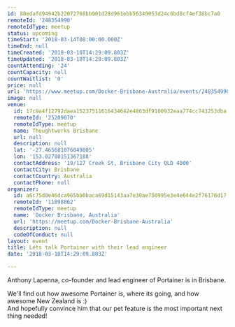 ```yaml
---
id: 88edafd94942b22072768bb901d28d961ebb56349053d24c6bd8cf4ef38bc7a0
remoteId: '248354990'
remoteIdType: meetup
status: upcoming
timeStart: '2018-03-14T08:00:00.000Z'
timeEnd: null
timeCreated: '2018-03-10T14:29:09.803Z'
timeUpdated: '2018-03-10T14:29:09.803Z'
countAttending: '24'
countCapacity: null
countWaitlist: '0'
price: null
url: 'https://www.meetup.com/Docker-Brisbane-Australia/events/248354990/'
image: null
venue:
  id: 17c9a4f12792daea15237511616434642e4863df9100932eaa774cc743253dba
  remoteId: '25209070'
  remoteIdType: meetup
  name: Thoughtworks Brisbane
  url: null
  description: null
  lat: '-27.465681076049805'
  lon: '153.02780151367188'
  contactAddress: '19/127 Creek St, Brisbane City QLD 4000'
  contactCity: Brisbane
  contactCountry: Australia
  contactPhone: null
organizer:
  id: a6c75d0e46dca965bb0baca69d15143aa7e30ae750995e3e4e644e2f76176d17
  remoteId: '11898862'
  remoteIdType: meetup
  name: 'Docker Brisbane, Australia'
  url: 'https://meetup.com/Docker-Brisbane-Australia'
  description: null
  codeOfConduct: null
layout: event
title: Lets talk Portainer with their lead engineer
date: '2018-03-10T14:29:09.803Z'

---
```

<p>Anthony Lapenna, co-founder and lead engineer of Portainer is in Brisbane.</p> <p>We'll find out how awesome Portainer is, where its going, and how awesome New Zealand is :)<br/>And hopefully convince him that our pet feature is the most important next thing needed!</p>

